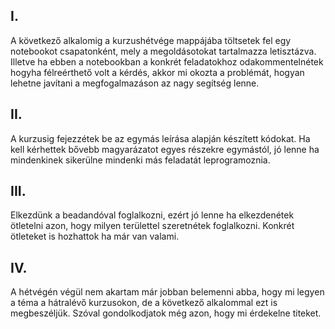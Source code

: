 ## I.

A következő alkalomig a kurzushétvége mappájába töltsetek fel egy notebookot csapatonként, mely a megoldásotokat tartalmazza letisztázva.
Illetve ha ebben a notebookban a konkrét feladatokhoz odakommentelnétek hogyha félreérthető volt a kérdés, akkor mi okozta  a problémát,
hogyan lehetne javítani a megfogalmazáson az nagy segítség lenne. 

## II.

A kurzusig fejezzétek be az egymás leírása alapján készített kódokat. Ha kell kérhettek bővebb magyarázatot egyes részekre egymástól, jó lenne ha
mindenkinek sikerülne mindenki más feladatát leprogramoznia. 

## III. 

Elkezdünk a beadandóval foglalkozni, ezért jó lenne ha elkezdenétek ötletelni azon, hogy milyen területtel szeretnétek foglalkozni.
Konkrét ötleteket is hozhattok ha már van valami.

## IV. 

A hétvégén végül nem akartam már jobban belemenni abba, hogy mi legyen a téma a hátralévő kurzusokon,
de a következő alkalommal ezt is megbeszéljük. Szóval gondolkodjatok még azon, hogy mi érdekelne titeket. 
